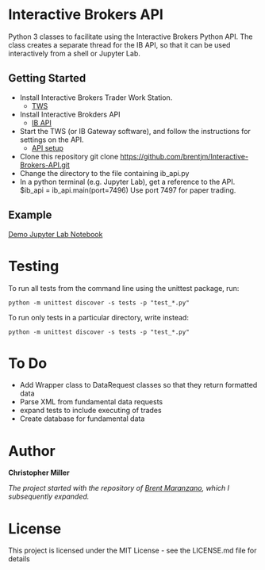 # Interactive Brokers API

Python 3 classes to facilitate using the Interactive Brokers Python API. The class
creates a separate thread for the IB API, so that it can be used interactively from
a shell or Jupyter Lab.

## Getting Started

* Install Interactive Brokers Trader Work Station.
    * [TWS](https://www.interactivebrokers.com/en/index.php?f=14099#tws-software)
* Install Interactive Brokders API
    * [IB API](http://interactivebrokers.github.io/)
* Start the TWS (or IB Gateway software), and follow the instructions for settings on the API.
    * [API setup](http://interactivebrokers.github.io/tws-api/initial_setup.html)
* Clone this repository
    git clone https://github.com/brentjm/Interactive-Brokers-API.git
* Change the directory to the file containing ib_api.py
* In a python terminal (e.g. Jupyter Lab), get a reference to the API.
    $ib_api = ib_api.main(port=7496)
Use port 7497 for paper trading.

## Example
[Demo Jupyter Lab Notebook](http://htmlpreview.github.com/?https://github.com/brentjm/Interactive-Brokers-API/blob/master/InteractiveBrokersDemo.html)


# Testing

To run all tests from the command line using the unittest package, run:
```
python -m unittest discover -s tests -p "test_*.py"
```

To run only tests in a particular directory, write instead:
```
python -m unittest discover -s tests -p "test_*.py"
```

# To Do

* Add Wrapper class to DataRequest classes so that they return formatted data
* Parse XML from fundamental data requests
* expand tests to include executing of trades
* Create database for fundamental data


# Author
**Christopher Miller**

*The project started with the repository of [Brent Maranzano](https://github.com/brentjm/Interactive-Brokers-API.git), which I subsequently expanded.*

# License
This project is licensed under the MIT License - see the LICENSE.md file for details
